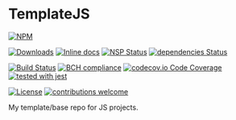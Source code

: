 # TemplateJS
[![NPM](https://nodei.co/npm/templatejs.png)](https://nodei.co/npm//)

[![Downloads](https://img.shields.io/npm/dm/templatejs.svg)](https://npmcharts.com/compare/templatejs?minimal=true)
[![Inline docs](http://inch-ci.org/github/Berkmann18/templatejs.svg?branch=master)](http://inch-ci.org/github/Berkmann18/templatejs)
[![NSP Status](https://nodesecurity.io/orgs/berkmann18/projects/a79c537b-fef5-49bf-bb4d-6953a1234fb3/badge)](https://nodesecurity.io/orgs/berkmann18/projects/a79c537b-fef5-49bf-bb4d-6953a1234fb3)
[![dependencies Status](https://david-dm.org/Berkmann18/templatejs/status.svg)](https://david-dm.org/Berkmann18/templatejs)
<!--Change to correct badge: [![Dependabot Status](https://api.dependabot.com/badges/status?host=github&identifier=115825259)](https://dependabot.com)-->
[![Build Status](https://travis-ci.org/Berkmann18/TemplateJS.svg?branch=master)](https://travis-ci.org/Berkmann18/TemplateJS)
[![BCH compliance](https://bettercodehub.com/edge/badge/Berkmann18/TemplateJS?branch=master)](https://bettercodehub.com/)
[![codecov.io Code Coverage](https://img.shields.io/codecov/c/github/Berkmann18/TemplateJS.svg?maxAge=2592000)](https://codecov.io/github/Berkmann18/TemplateJS?branch=master)
[![tested with jest](https://img.shields.io/badge/tested_with-jest-99424f.svg)](https://github.com/facebook/jest)
<!-- SauceLab badge -->
<!-- [![Sauce Test Status](https://saucelabs.com/buildstatus/Berkmann18/TemplateJS)](https://saucelabs.com/u/Berkmann18/TemplateJS) -->
<!-- [![Sauce Test Status](https://saucelabs.com/browser-matrix/Berkmann18/TemplateJS.svg)](https://saucelabs.com/u/Berkmann18/TemplateJS) -->
[![License](https://img.shields.io/npm/l/templatejs.svg)](https://www.npmjs.com/package/templatejs)
[![contributions welcome](https://img.shields.io/badge/contributions-welcome-brightgreen.svg?style=flat)](https://github.com/Berkmann18/TemplateJS/issues)

My template/base repo for JS projects.




